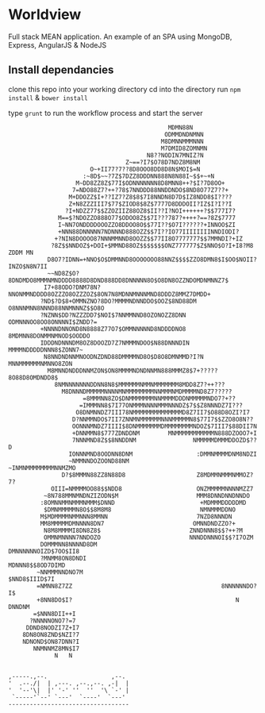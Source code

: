 # Worldview

Full stack MEAN application. An example of an SPA using MongoDB, Express, AngularJS & NodeJS

## Install dependancies

clone this repo into your working directory
cd into the directory
run ```npm install``` & ```bower install```

type ```grunt``` to run the workflow process and start the server
    

		                                         MDMN88N
		                                        ODMMDNDNMNN
		                                       M8DMNNMMMNNN
		                                       M7DMID8ZOMNMN
		                                   N8??NODIN7MNIZ?N
		                             Z~==?I7$O78D7NDZ8M8NM
		                   O~+II77?7??8D8OOO8DD8D8N$MOI$=N
		                 :~8D$~~?7Z$7DZZ8DDDNN888N8N88I~$$+~+N
		               M~DD8ZZ8Z$77I$ODNNNNNNN8D8MNN8++?$I?7D8OO+
		              7=NDO88Z7?++?78$7NNDDD88NNDDNDO$8ND8O77Z7??+
		             M+DDOZZ$I+??IZ7?Z8$8$7I8NNDN8D7D$IZ8NDD8$I????
		             Z+N8ZZZIII7$77$ZIOD8$8Z$7777D8DDDOII?IZ$I?I??I
		            ?I+NDZZ77$$ZZOZIIZ88OZ8$II??I?NOI++++++?$$777I7?
		          M==$?NDOZZO888O77$ODOO8Z$$7I???787?++++?==?8Z$7777
		          I~NN7ONDDDDOOOZZO8DDOO8O$$77I??$O7I??????+INNOO$ZI
		          +NNN88DNNNNN7NDNNND888OZZ$$7I??IO77IIIIIIIINNDIODI?
		         +?NIN8DOOOO87NNNMMNND8OOZZ$$77II8O7777777$$7MMNDI?+IZ
		        ?8Z$$NNDOZ$+DOI+$MMND88OZ$$$$$$$ONZ777777$Z$NNO$O?I+I8?M8   ZDDM MN
		       D8O7?IDNN=+NNO$O$DMMNND8OOOOOOO88NNZ$$$$ZZO8DMN8$I$OO$NOII?INZO$N8N7II
		       ~~ND8Z$O?8DNDMDO8MMMNMNDDDD8888D8DND888DD8DNNNNN8O$O8DN8OZZNDOMDNMNNZ7$
		      I7+88ODO?DNM78N?NNONMMNDDDD8OZZZO8OZZZOZ$8ON7N8MDNNMNNNMND8DDDZ8MMZ7DMDD+
		     ?ND$?D$8+OMMNZNO?8DO?MMMMNDNNDDO$OOZ$8ND88DM   O8NNNMNN8NNND88NNMNNNZ$$O8O
		     ?NZNN$DD?NZZZDD7$NOI$7NNMMNND8OZONOZZ8DNN        ODMNNNOO8OO8ONNNNI$ZNDD?=
		     +NNNNDNNOND8N8888Z77O7$OMMNNNNND8NDDDDNO8         8MDMNN8DONMMNMNOD$OODDO
		     IDDDNDNNNDM8OZ8DOOZD7Z7NMMMNDOO$N88DNNNDIN         MMMMNDDDDDNNN8$ZONN7~
		      N8NNDNDNNMNOODNZDND88DMMMMND8O$D8O8DMNMMD?I?N       MNNMMMMMMNMNNO8ZON
		       M8MNNDNDDDNNMZON$ON8MMMMNDNDNNMN888MMMZ8$7+?????      8O88D8OMDNDD8$
		         8NMNNNNNNNDDNN8N8$MMMMMMNMMNMMMMMMM8MDD8Z7?++???
		           M8DNNNDMMMMMNNNNMNMMMMMMMMNNMMMNMDMMMMND8Z7?????
		                 =8MMMNN8ZO$DNMMMMMMMNNMMMMDDDNMMMMMNDO7?+??
		                =IMMMNN8$7I77ONMMMNNNNMMMNNNDZ$7$$Z8NNNDZ7I???
		               O8DNMNNDZ7III78NMMMMMMMMMMMMMMD8Z7II7$O88D8OZI?I7
		              D?NNMMNDO$7II7ZNNMNMMMMMMNNNMMMMMN8$77I7$$ZZO8O8N??
		              OONNNMNDZ7IIII$8DNMMMMMMMDMMMMMMMMNDOZ$7III7$88DII7N
		              +DNNMMN8$777ZDNDDNM        MNMMMMMMMMMMMN888DZOOO7+I
		              7NNNMND8Z$$8NNDDNM                NMMMMMDMMMDDOZD$??D
		             IONNNMND8OODNN8DNM                  :DMMNMMMMDNM8NDZI
		             ~NMMNNDOZOOND88NM                  ~INMNMMMMMMMMNNMZMO
		           D?$8MMMN88ZZ8N88D8                    Z8MDMMNMMMNMMOZ?7?
		        OIII=NMMMMOO88$$NDD8                     ONZMMMMMNNNNMZZ7
		      ~8N788MMNMNDNZIZODN$M                      MMM8DNNDNNDNNDO
		     :8OMNNMMNMMMNMMM$DNND                        +MDMMMDDDDDMD
		      $DMNMMMMMN8O$$8M8M8                         NMNMMMDDNO
		     M$MDMMMMNMMNNN8MMNN                         7NZD8NNNDN
		     MM8MMMMMDMNNNN8DN7                         OMNNDNDZZO?+
		      N8M8MMMMI8DN8Z8$                         ZNNDNNN8$$?++?M
		      OMMNMNNNN7NNDOZO                         NNNDDNNNOI$$?I7OZM
		     DOMMMNN8NNNND8DM                           DMNNNNNNOIZD$7OO$II8
		     ?MNMM8ON8DNDI                                  MDNNN8$$8OD7DIMD
		    ~NNMMMNNDNO7M                                      $NND8$IIID$7I
		    =NMNN8Z7ZZ                                          8NNNNNNDO?I$
		    +8NN8DO$I?                                              N DNNDNM
		   =$NNN8DII++I
		  ?NNNNNONO7?=7
		 DDND8NODZI7Z+I7
		8DN8ON8ZND$NZI?7
		NDNOND$ON87DNN?I
		   NNMNNMZ8MN$I7
		         N   N


    ,-----.,--.                  ,--. 
    '  .--./|  | ,---. ,--.,--. ,-|  |
    '  '--'\|  |' '-' ''  ''  '\ `-' |
     `-----'`--' `---'  `----'  `---' 
    ----------------------------------